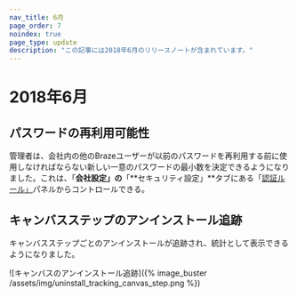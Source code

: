 ```yaml
---
nav_title: 6月
page_order: 7
noindex: true
page_type: update
description: "この記事には2018年6月のリリースノートが含まれています。"
---
```

# 2018年6月

## パスワードの再利用可能性

管理者は、会社内の他のBrazeユーザーが以前のパスワードを再利用する前に使用しなければならない新しい一意のパスワードの最小数を決定できるようになりました。これは、「**会社設定」の**「**セキュリティ設定」**タブにある「[認証ルール」]({{site.baseurl}}/user_guide/onboarding/platform_administrative_features/#authentication-rules)パネルからコントロールできる。

## キャンバスステップのアンインストール追跡

キャンバスステップごとのアンインストールが追跡され、統計として表示できるようになりました。

![キャンバスのアンインストール追跡]({% image_buster /assets/img/uninstall_tracking_canvas_step.png %})

